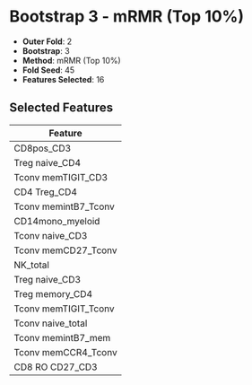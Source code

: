 # Bootstrap 3 - mRMR (Top 10%)

- **Outer Fold**: 2
- **Bootstrap**: 3
- **Method**: mRMR (Top 10%)
- **Fold Seed**: 45
- **Features Selected**: 16

## Selected Features

| Feature |
|---------|
| CD8pos_CD3 |
| Treg naive_CD4 |
| Tconv memTIGIT_CD3 |
| CD4 Treg_CD4 |
| Tconv memintB7_Tconv |
| CD14mono_myeloid |
| Tconv naive_CD3 |
| Tconv memCD27_Tconv |
| NK_total |
| Treg naive_CD3 |
| Treg memory_CD4 |
| Tconv memTIGIT_Tconv |
| Tconv naive_total |
| Tconv memintB7_mem |
| Tconv memCCR4_Tconv |
| CD8 RO CD27_CD3 |
